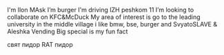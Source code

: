 I'm Ilon MAsk
I’m burger 
I'm driving IZH peshkom 11
I’m looking to collaborate on KFC&McDuck
My area of interest is go to the leading university in the middle village
i like bmw, bse, burger and SvyatoSLAVE & Aleshka Vending
Big special is my fun fact

свят пидор RAT пидор 
